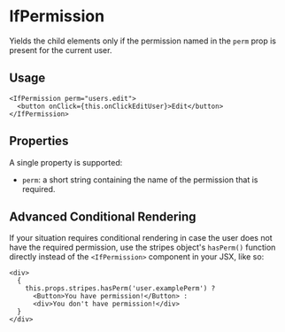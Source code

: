 # IfPermission

Yields the child elements only if the permission named in the `perm` prop is present for the  current user.

## Usage

```
<IfPermission perm="users.edit">
  <button onClick={this.onClickEditUser}>Edit</button>
</IfPermission>
```

## Properties

A single property is supported:

* `perm`: a short string containing the name of the permission that is required.

## Advanced Conditional Rendering

If your situation requires conditional rendering in case the user does not have the required permission, use the stripes object's `hasPerm()` function directly instead of the `<IfPermission>` component in your JSX, like so:

```
<div>
  {
    this.props.stripes.hasPerm('user.examplePerm') ?
      <Button>You have permission!</Button> :
      <div>You don't have permission!</div>
  }
</div>
```
